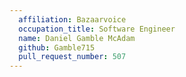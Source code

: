 ```yaml
---
  affiliation: Bazaarvoice
  occupation_title: Software Engineer
  name: Daniel Gamble McAdam
  github: Gamble715
  pull_request_number: 507
---
```

